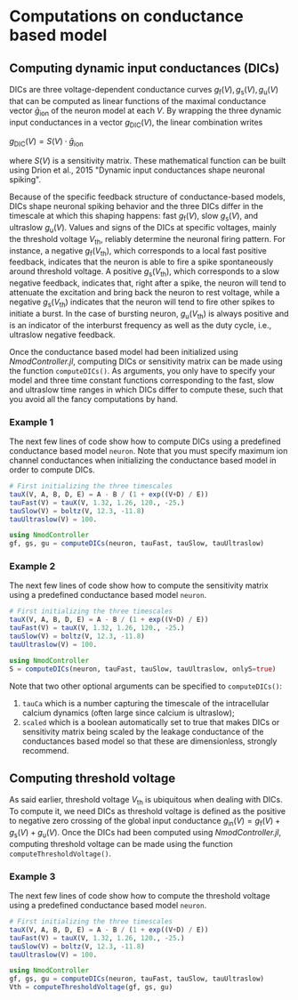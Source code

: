 # Computations on conductance based model
## Computing dynamic input conductances (DICs)
DICs are three voltage-dependent conductance curves $g_\mathrm{f}(V),g_\mathrm{s}(V),g_\mathrm{u}(V)$ that can  be computed as linear functions of the maximal conductance vector $\bar{g}_\mathrm{ion}$ of the neuron model at each $V$. By wrapping the three dynamic input conductances in a vector $g_\mathrm{DIC}(V)$, the linear combination writes

$g_\mathrm{DIC}(V) = S(V) \cdot \bar{g}_\mathrm{ion}$

where $S(V)$ is a sensitivity matrix. These mathematical function can be built using Drion et al., 2015 "Dynamic input conductances shape neuronal spiking".

Because of the specific feedback structure of conductance-based models, DICs shape neuronal spiking behavior and the three DICs differ in the timescale at which this shaping happens: fast $g_\mathrm{f}(V)$, slow $g_\mathrm{s}(V)$, and ultraslow $g_\mathrm{u}(V)$. Values and signs of the DICs at specific voltages, mainly the threshold voltage $V_\mathrm{th}$, reliably determine the neuronal firing pattern. For instance, a negative $g_\mathrm{f}(V_\mathrm{th})$, which corresponds to a local fast positive feedback, indicates that the neuron is able to fire a spike spontaneously around threshold voltage. A positive $g_\mathrm{s}(V_\mathrm{th})$, which corresponds to a slow negative feedback, indicates that, right after a spike, the neuron will tend to attenuate the excitation and bring back the neuron to rest voltage, while a negative $g_\mathrm{s}(V_\mathrm{th})$ indicates that the neuron will tend to fire other spikes to initiate a burst. In the case of bursting neuron, $g_\mathrm{u}(V_\mathrm{th})$ is always positive and is an indicator of the interburst frequency as well as the duty cycle, i.e., ultraslow negative feedback.

Once the conductance based model had been initialized using *NmodController.jl*, computing DICs or sensitivity matrix can be made using the function `computeDICs()`. As arguments, you only have to specify your model and three time constant functions corresponding to the fast, slow and ultraslow time ranges in which DICs differ to compute these, such that you avoid all the fancy computations by hand.

### Example 1
The next few lines of code show how to compute DICs using a predefined conductance based model `neuron`. Note that you must specify maximum ion channel conductances when initializing the conductance based model in order to compute DICs.

```julia
# First initializing the three timescales
tauX(V, A, B, D, E) = A - B / (1 + exp((V+D) / E))
tauFast(V) = tauX(V, 1.32, 1.26, 120., -25.)
tauSlow(V) = boltz(V, 12.3, -11.8)
tauUltraslow(V) = 100.

using NmodController
gf, gs, gu = computeDICs(neuron, tauFast, tauSlow, tauUltraslow)
```

### Example 2
The next few lines of code show how to compute the sensitivity matrix using a predefined conductance based model `neuron`.

```julia
# First initializing the three timescales
tauX(V, A, B, D, E) = A - B / (1 + exp((V+D) / E))
tauFast(V) = tauX(V, 1.32, 1.26, 120., -25.)
tauSlow(V) = boltz(V, 12.3, -11.8)
tauUltraslow(V) = 100.

using NmodController
S = computeDICs(neuron, tauFast, tauSlow, tauUltraslow, onlyS=true)
```

Note that two other optional arguments can be specified to `computeDICs()`:
1. `tauCa` which is a number capturing the timescale of the intracellular calcium dynamics (often large since calcium is ultraslow);
2. `scaled` which is a boolean automatically set to true that makes DICs or sensitivity matrix being scaled by the leakage conductance of the conductances based model so that these are dimensionless, strongly recommend.

## Computing threshold voltage

As said earlier, threshold voltage $V_\mathrm{th}$ is ubiquitous when dealing with DICs. To compute it, we need DICs as threshold voltage is defined as the positive to negative zero crossing of the global input conductance $g_\mathrm{in}(V) = g_\mathrm{f}(V) + g_\mathrm{s}(V) + g_\mathrm{u}(V)$. Once the DICs had been computed using *NmodController.jl*, computing threshold voltage can be made using the function `computeThresholdVoltage()`.

### Example 3
The next few lines of code show how to compute the threshold voltage using a predefined conductance based model `neuron`.

```julia
# First initializing the three timescales
tauX(V, A, B, D, E) = A - B / (1 + exp((V+D) / E))
tauFast(V) = tauX(V, 1.32, 1.26, 120., -25.)
tauSlow(V) = boltz(V, 12.3, -11.8)
tauUltraslow(V) = 100.

using NmodController
gf, gs, gu = computeDICs(neuron, tauFast, tauSlow, tauUltraslow)
Vth = computeThresholdVoltage(gf, gs, gu)
```